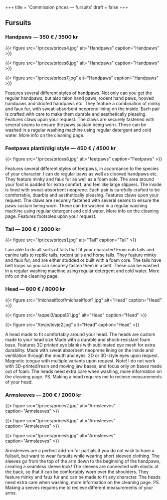 +++
title = 'Commission prices — fursuits'
draft = false 
+++

## Fursuits

### Handpaws — 350 € / 3500 kr 

{{< figure src="/prices/prices4.jpg" alt="Handpaws" caption="Handpaws" >}}

{{< figure src="/prices/prices6.jpg" alt="Handpaws" caption="Handpaws" >}}

{{< figure src="/prices/prices7.jpg" alt="Handpaws" caption="Handpaws" >}}

Features several different styles of handpaws. Not only can you get the regular handpaws, but also talon hand paws, rodent hand paws, hooved handpaws and cloofed handpaws etc. They feature a combination of minky and faux fur, with sweat-absorbent neoprene lining on the inside. Each pair is crafted with care to make them durable and aesthetically pleasing. Features claws upon your request. The claws are securely fastened with several seams to ensure the paws sustain being worn. These can be washed in a regular washing machine using regular detergent and cold water. More info on the cleaning page. 

### Feetpaws planti/digi style — 450 € / 4500 kr 

{{< figure src="/prices/prices8.jpg" alt="feetpaws" caption="Feetpaws" >}}

Features several different styles of feetpaws, in accordance to the species of your character. I can do regular paws as well as clooved handpaws etc. They feature minky and faux fur as well as a foam sole. The area around your foot is padded for extra comfort, and feel like large slippers. The inside is lined with sweat-absorbent neoprene. Each pair is carefully crafted to be comfortable, duarble and aesthetically pleasing. Features claws upon your request. The claws are securely fastened with several seams to ensure the paws sustain being worn. These can be washed in a regular washing machine using regular detergent and cold water. More info on the cleaning page. Features footsoles upon your request.

### Tail — 200 € / 2000 kr 

{{< figure src="/prices/prices1.jpg" alt="Tail" caption="Tail" >}}

I am able to do all sorts of tails that fit your character! From nub tails and canine tails to reptile tails, rodent tails and horse tails. They feature minky and faux fur, and are either studded or built with a foam core. The tails have belt loops so you can securely fasten them in a belt. These can be washed in a regular washing machine using regular detergent and cold water. More info on the cleaning page.

### Head — 800 € / 8000 kr 

{{< figure src="/michaelfloof/michaelfloof1.jpg" alt="Head" caption="Head" >}}

{{< figure src="/appel3/appel31.jpg" alt="Head" caption="Head" >}}

{{< figure src="/tevje/tevje2.jpg" alt="Head" caption="Head" >}}

A head made to fit comfortably around your head. The heads are custom made to your head size Made with a durable and shock-resistant foam base. Features 3D printed eye blanks with sublimated eye mesh for extra durability. Made with sweat absorbent neoprene lining on the inside and ventilation through the mouth and eyes. 2D or 3D-style eyes upon request. Magnetic tongue with multiple variants upon request. Note! I do not work with 3D-printed/resin and moving jaw bases, and focus only on bases made out of foam. The heads need extra care when washing, more information on the cleaning page. PS. Making a head requires me to recieve measurements of your head.

### Armsleeves — 200 € / 2000 kr 

{{< figure src="/prices/prices2.jpg" alt="Armsleeves" caption="Armsleeves" >}}

{{< figure src="/prices/prices3.jpg" alt="Armsleeves" caption="Armsleeves" >}}

{{< figure src="/prices/prices5.jpg" alt="Armsleeves" caption="Armsleeves" >}}

Armsleeves are a perfect add-on for partials if you do not wish to have a fullsuit, but want to wear fursuits while wearing short sleeved clothing. The sleeves go from the top of the arm down to the beginning of the handpaws, creating a seamless sleeve look! The sleeves are connected with elastic at the back, so that it can be comfortably worn over the shoulders. They feature minky and faux fur and can be made to fit any character. The heads need extra care when washing, more information on the cleaning page. PS. Making a seeves requires me to recieve different measurements of your arms.